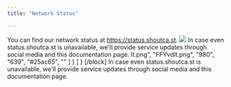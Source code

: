 ```yaml
---
title: "Network Status"

---
```

You can find our network status at https://status.shoutca.st.
![](https://images.shoutca.st/zLpCIQrMSKqFbi3t8eAH_FFYvdlt.png)
In case even status.shoutca.st is unavailable, we'll provide service updates through social media and this documentation page.
lt.png",
        "FFYvdlt.png",
        "980",
        "639",
        "#25ac65",
        ""
      ]
    }
  ]
}
[/block]
In case even status.shoutca.st is unavailable, we'll provide service updates through social media and this documentation page.
